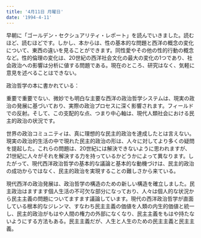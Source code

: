 ```yaml
---
title: '4月11日 月曜日'
date: '1994-4-11'
---
```


早朝に「ゴールデン・セクシュアリティ・レポート」を読んでいきました。読むほど、読むほどです。しかし、本からは、性の基本的な問題と西洋の概念の変化について、東西の違いを見ることができます。同性愛やその他の性的行動の概念など。性的倫理の変化は、20世紀の西洋社会文化の最大の変化の1つであり、社会政治への影響は分析に値する問題である。現在のところ、研究はなく、気軽に意見を述べることはできない。

政治哲学の本に書かれている：

重要で重要でない、微妙でも明白な主要な西洋の政治哲学システムは、現実の政治の発展に基づいており、実際の政治プロセスに深く影響されます。フィールドでの反射。そして、この支配的な点、つまり中心軸は、現代人類社会における民主的政治の状況です。

世界の政治コミュニティは、真に理想的な民主的政治を達成したとは言えない。現実の政治的生活の中で現れた民主的政治の形は、人々に対してより多くの疑問を提起した。これらの問題は、20世紀には解決できないように思われますが、21世紀に人々がそれを解決する力を持っているかどうかによって異なります。したがって、現代西洋政治哲学の基本的な議論と基本的な動機づけは、民主的政治の成功からではなく、民主的政治を実現することの難しさから来ている。

現代西洋の政治発展は、政治哲学の構造のための新しい構造を確立しました。民主政治はますます個人生活の不可欠な部分になっており、人々は個人的な状況から民主主義の問題についてますます議論しています。現代の西洋政治哲学が直面している根本的なジレンマ、すなわち民主主義の価値を人類の内生的価値と統一し、民主的政治がもはや人間の権力の外部になくなり、民主主義をもはや持たないようにする方法もある。民主主義だが、人生と人生のための民主主義と民主主義。

